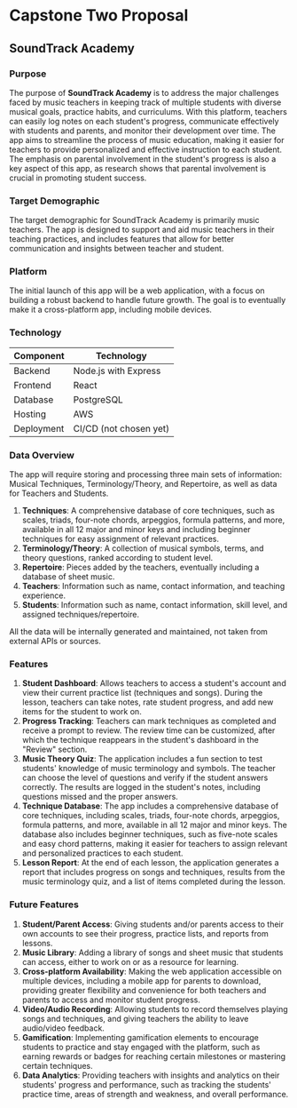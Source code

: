# Capstone Two Proposal
## SoundTrack Academy
### Purpose  
The purpose of **SoundTrack Academy** is to address the major challenges faced by music teachers in keeping track of multiple students with diverse musical goals, practice habits, and curriculums. With this platform, teachers can easily log notes on each student's progress, communicate effectively with students and parents, and monitor their development over time. The app aims to streamline the process of music education, making it easier for teachers to provide personalized and effective instruction to each student. The emphasis on parental involvement in the student's progress is also a key aspect of this app, as research shows that parental involvement is crucial in promoting student success.

### Target Demographic  
The target demographic for SoundTrack Academy is primarily music teachers. The app is designed to support and aid music teachers in their teaching practices, and includes features that allow for better communication and insights between teacher and student.

### Platform
The initial launch of this app will be a web application, with a focus on building a robust backend to handle future growth. The goal is to eventually make it a cross-platform app, including mobile devices.

### Technology
| Component | Technology |
|-----------|------------|
| Backend   | Node.js with Express |
| Frontend  | React |
| Database  | PostgreSQL |
| Hosting   | AWS |
| Deployment| CI/CD (not chosen yet) |


### Data Overview
The app will require storing and processing three main sets of information: Musical Techniques, Terminology/Theory, and Repertoire, as well as data for Teachers and Students.

1. **Techniques**: A comprehensive database of core techniques, such as scales, triads, four-note chords, arpeggios, formula patterns, and more, available in all 12 major and minor keys and including beginner techniques for easy assignment of relevant practices.
2. **Terminology/Theory**: A collection of musical symbols, terms, and theory questions, ranked according to student level.
3. **Repertoire**: Pieces added by the teachers, eventually including a database of sheet music.
4. **Teachers**: Information such as name, contact information, and teaching experience.
5. **Students**: Information such as name, contact information, skill level, and assigned techniques/repertoire.  

All the data will be internally generated and maintained, not taken from external APIs or sources.

### Features
1. **Student Dashboard**: Allows teachers to access a student's account and view their current practice list (techniques and songs). During the lesson, teachers can take notes, rate student progress, and add new items for the student to work on.
2. **Progress Tracking**: Teachers can mark techniques as completed and receive a prompt to review. The review time can be customized, after which the technique reappears in the student's dashboard in the "Review" section.
3. **Music Theory Quiz**: The application includes a fun section to test students' knowledge of music terminology and symbols. The teacher can choose the level of questions and verify if the student answers correctly. The results are logged in the student's notes, including questions missed and the proper answers.
4. **Technique Database**: The app includes a comprehensive database of core techniques, including scales, triads, four-note chords, arpeggios, formula patterns, and more, available in all 12 major and minor keys. The database also includes beginner techniques, such as five-note scales and easy chord patterns, making it easier for teachers to assign relevant and personalized practices to each student.
5. **Lesson Report**: At the end of each lesson, the application generates a report that includes progress on songs and techniques, results from the music terminology quiz, and a list of items completed during the lesson.

### Future Features

1. **Student/Parent Access**: Giving students and/or parents access to their own accounts to see their progress, practice lists, and reports from lessons.
2. **Music Library**: Adding a library of songs and sheet music that students can access, either to work on or as a resource for learning.
3. **Cross-platform Availability**: Making the web application accessible on multiple devices, including a mobile app for parents to download, providing greater flexibility and convenience for both teachers and parents to access and monitor student progress.
4. **Video/Audio Recording**: Allowing students to record themselves playing songs and techniques, and giving teachers the ability to leave audio/video feedback.
5. **Gamification**: Implementing gamification elements to encourage students to practice and stay engaged with the platform, such as earning rewards or badges for reaching certain milestones or mastering certain techniques.
6. **Data Analytics**: Providing teachers with insights and analytics on their students' progress and performance, such as tracking the students' practice time, areas of strength and weakness, and overall performance.
